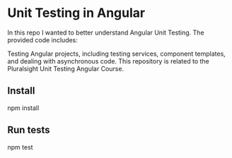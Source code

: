 # Unit Testing in Angular 

In this repo I wanted to better understand Angular Unit Testing. The provided code includes:

Testing Angular projects, including testing services, component templates, and dealing with asynchronous code.
This repository is related to the Pluralsight Unit Testing Angular Course.

## Install
npm install

## Run tests
npm test
